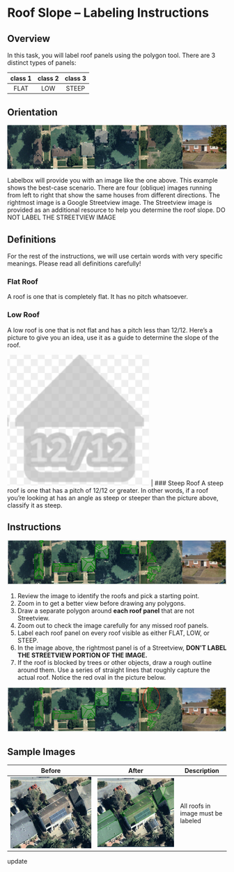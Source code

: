 # Roof Slope – Labeling Instructions

## Overview

In this task, you will label roof panels using the polygon tool. There are 3 distinct types of panels:

class 1|class 2|class 3
:-----:|:-----:|:-----:
FLAT    | LOW | STEEP


## Orientation
<img src="labelbox-sample-image.png" width=600>

Labelbox will provide you with an image like the one above. This example shows the best-case scenario. There are four (oblique) images running from left to right that show the same houses from different directions. The rightmost image is a Google Streetview image. The Streetview image is provided as an additional resource to help you determine the roof slope. DO NOT LABEL THE STREETVIEW IMAGE

## Definitions
For the rest of the instructions, we will use certain words with very specific meanings. Please read all definitions carefully!

### Flat Roof
A roof is one that is completely flat. It has no pitch whatsoever.

### Low Roof
A low roof is one that is not flat and has a pitch less than 12/12. Here’s a picture to give you an idea, use it as a guide to determine the slope of the roof.

<img src="SlopeGuide.png">
 |
### Steep Roof
A steep roof is one that has a pitch of 12/12 or greater. In other words, if a roof you’re looking at has an angle as steep or steeper than the picture above, classify it as steep. 

## Instructions

<img src="RoofSlopeLabeled.png">

1. Review the image to identify the roofs and pick a starting point.
1. Zoom in to get a better view before drawing any polygons.
1. Draw a separate polygon around **each roof panel** that are not Streetview.
1. Zoom out to check the image carefully for any missed roof panels.
1. Label each roof panel on every roof visible as either FLAT, LOW, or STEEP.
1. In the image above, the rightmost panel is of a Streetview, **DON'T LABEL THE STREETVIEW PORTION OF THE IMAGE.**
1. If the roof is blocked by trees or other objects, draw a rough outline around them. Use a series of straight lines that roughly capture the actual roof. Notice the red oval in the picture below.

<img src="RoofSlopeRoughOutline.png">

## Sample Images

|Before | After | Description
|--------|--------|--------|
<img src="RoofSlopeLow02.png"> | <img src="RoofSlopeLow01.png"> | All roofs in image must be labeled

update



